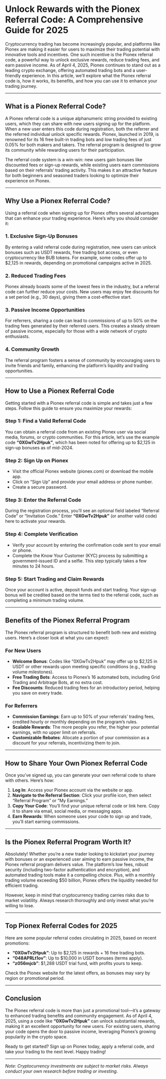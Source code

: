 # Unlock Rewards with the Pionex Referral Code: A Comprehensive Guide for 2025

Cryptocurrency trading has become increasingly popular, and platforms like Pionex are making it easier for users to maximize their trading potential with innovative tools and incentives. One such incentive is the Pionex referral code, a powerful way to unlock exclusive rewards, reduce trading fees, and earn passive income. As of April 4, 2025, Pionex continues to stand out as a leading crypto exchange, offering automated trading bots and a user-friendly experience. In this article, we’ll explore what the Pionex referral code is, how it works, its benefits, and how you can use it to enhance your trading journey.

---

## What is a Pionex Referral Code?

A Pionex referral code is a unique alphanumeric string provided to existing users, which they can share with new users signing up for the platform. When a new user enters this code during registration, both the referrer and the referred individual unlock specific rewards. Pionex, launched in 2019, is renowned for its 16 free built-in trading bots and low trading fees of just 0.05% for both makers and takers. The referral program is designed to grow its community while rewarding users for their participation.

The referral code system is a win-win: new users gain bonuses like discounted fees or sign-up rewards, while existing users earn commissions based on their referrals’ trading activity. This makes it an attractive feature for both beginners and seasoned traders looking to optimize their experience on Pionex.

---

## Why Use a Pionex Referral Code?

Using a referral code when signing up for Pionex offers several advantages that can enhance your trading experience. Here’s why you should consider it:

### 1. Exclusive Sign-Up Bonuses
By entering a valid referral code during registration, new users can unlock bonuses such as USDT rewards, free trading bot access, or even cryptocurrency like BUB tokens. For example, some codes offer up to $2,125 in rewards, depending on promotional campaigns active in 2025.

### 2. Reduced Trading Fees
Pionex already boasts some of the lowest fees in the industry, but a referral code can further reduce your costs. New users may enjoy fee discounts for a set period (e.g., 30 days), giving them a cost-effective start.

### 3. Passive Income Opportunities
For referrers, sharing a code can lead to commissions of up to 50% on the trading fees generated by their referred users. This creates a steady stream of passive income, especially for those with a wide network of crypto enthusiasts.

### 4. Community Growth
The referral program fosters a sense of community by encouraging users to invite friends and family, enhancing the platform’s liquidity and trading opportunities.

---

## How to Use a Pionex Referral Code

Getting started with a Pionex referral code is simple and takes just a few steps. Follow this guide to ensure you maximize your rewards:

### Step 1: Find a Valid Referral Code
You can obtain a referral code from an existing Pionex user via social media, forums, or crypto communities. For this article, let’s use the example code **“0XGwTv2Hpuk”**, which has been noted for offering up to $2,125 in sign-up bonuses as of mid-2024.

### Step 2: Sign Up on Pionex
- Visit the official Pionex website (pionex.com) or download the mobile app.
- Click on “Sign Up” and provide your email address or phone number.
- Create a secure password.

### Step 3: Enter the Referral Code
During the registration process, you’ll see an optional field labeled “Referral Code” or “Invitation Code.” Enter **“0XGwTv2Hpuk”** (or another valid code) here to activate your rewards.

### Step 4: Complete Verification
- Verify your account by entering the confirmation code sent to your email or phone.
- Complete the Know Your Customer (KYC) process by submitting a government-issued ID and a selfie. This step typically takes a few minutes to 24 hours.

### Step 5: Start Trading and Claim Rewards
Once your account is active, deposit funds and start trading. Your sign-up bonus will be credited based on the terms tied to the referral code, such as completing a minimum trading volume.

---

## Benefits of the Pionex Referral Program

The Pionex referral program is structured to benefit both new and existing users. Here’s a closer look at what you can expect:

### For New Users
- **Welcome Bonus**: Codes like “0XGwTv2Hpuk” may offer up to $2,125 in USDT or other rewards upon meeting specific conditions (e.g., trading volume milestones).
- **Free Trading Bots**: Access to Pionex’s 16 automated bots, including Grid Trading and Arbitrage Bots, at no extra cost.
- **Fee Discounts**: Reduced trading fees for an introductory period, helping you save on every trade.

### For Referrers
- **Commission Earnings**: Earn up to 50% of your referrals’ trading fees, credited hourly or monthly depending on the program’s rules.
- **Scalable Rewards**: The more people you refer, the higher your potential earnings, with no upper limit on referrals.
- **Customizable Rebates**: Allocate a portion of your commission as a discount for your referrals, incentivizing them to join.

---

## How to Share Your Own Pionex Referral Code

Once you’ve signed up, you can generate your own referral code to share with others. Here’s how:

1. **Log In**: Access your Pionex account via the website or app.
2. **Navigate to the Referral Section**: Click your profile icon, then select “Referral Program” or “My Earnings.”
3. **Copy Your Code**: You’ll find your unique referral code or link here. Copy it to share via email, social media, or messaging apps.
4. **Earn Rewards**: When someone uses your code to sign up and trade, you’ll start earning commissions.

---

## Is the Pionex Referral Program Worth It?

Absolutely! Whether you’re a new trader looking to kickstart your journey with bonuses or an experienced user aiming to earn passive income, the Pionex referral program delivers value. The platform’s low fees, robust security (including two-factor authentication and encryption), and automated trading tools make it a compelling choice. Plus, with a monthly trading volume exceeding $50 billion, Pionex offers the liquidity needed for efficient trading.

However, keep in mind that cryptocurrency trading carries risks due to market volatility. Always research thoroughly and only invest what you’re willing to lose.

---

## Top Pionex Referral Codes for 2025

Here are some popular referral codes circulating in 2025, based on recent promotions:
- **“0XGwTv2Hpuk”**: Up to $2,125 in rewards + 16 free trading bots.
- **“048APRLt1ov”**: Up to $10,000 in USDT bonuses (terms apply).
- **“z056mjcb”**: $1,288 USDT trial fund, with profits yours to keep.

Check the Pionex website for the latest offers, as bonuses may vary by region or promotional period.

---

## Conclusion

The Pionex referral code is more than just a promotional tool—it’s a gateway to enhanced trading benefits and community engagement. As of April 4, 2025, using a code like **“0XGwTv2Hpuk”** can unlock substantial rewards, making it an excellent opportunity for new users. For existing users, sharing your code opens the door to passive income, leveraging Pionex’s growing popularity in the crypto space.

Ready to get started? Sign up on Pionex today, apply a referral code, and take your trading to the next level. Happy trading!

---

*Note: Cryptocurrency investments are subject to market risks. Always conduct your own research before trading or investing.*
